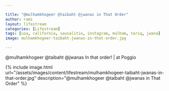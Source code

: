 ```yaml
---

title: "@mulhamkhogeer @taibaht @jwanas in That Order"
author: rami
layout: lifestream 
categories: [Lifestream]
tags: [usa, california, sausalitio, instagram, mulham, tariq, jwana]
image: mulhamkhogeer-taibaht-jwanas-in-that-order.jpg

---
```


@mulhamkhogeer @taibaht @jwanas In that order! | at Poggio

{% include image.html url="/assets/images/content/lifestream/mulhamkhogeer-taibaht-jwanas-in-that-order.jpg" description="@mulhamkhogeer @taibaht @jwanas in That Order" %}
